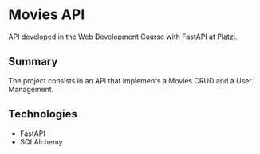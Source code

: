 # Movies API

API developed in the Web Development Course with FastAPI at Platzi.

## Summary
The project consists in an API that implements a Movies CRUD and a User Management.

## Technologies
- FastAPI
- SQLAlchemy
